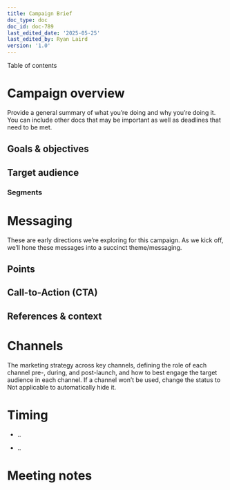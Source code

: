 ```yaml
---
title: Campaign Brief
doc_type: doc
doc_id: doc-789
last_edited_date: '2025-05-25'
last_edited_by: Ryan Laird
version: '1.0'
---
```


<!-- Unsupported block type: callout -->



Table of contents

<!-- Unsupported block type: table_of_contents -->

# Campaign overview

<!-- Unsupported block type: divider -->

Provide a general summary of what you’re doing and why you’re doing it. You can include other docs that may be important as well as deadlines that need to be met.

## Goals & objectives

## Target audience

### Segments

# Messaging

<!-- Unsupported block type: divider -->

These are early directions we’re exploring for this campaign. As we kick off, we’ll hone these messages into a succinct theme/messaging.

## Points

## Call-to-Action (CTA)

## References & context

# Channels

<!-- Unsupported block type: divider -->

The marketing strategy across key channels, defining the role of each channel pre-, during, and post-launch, and how to best engage the target audience in each channel. If a channel won’t be used, change the status to Not applicable to automatically hide it.

<!-- Unsupported block type: child_database -->

# Timing

<!-- Unsupported block type: divider -->

- ..

- ..

# Meeting notes

<!-- Unsupported block type: divider -->

<!-- Unsupported block type: child_database -->
